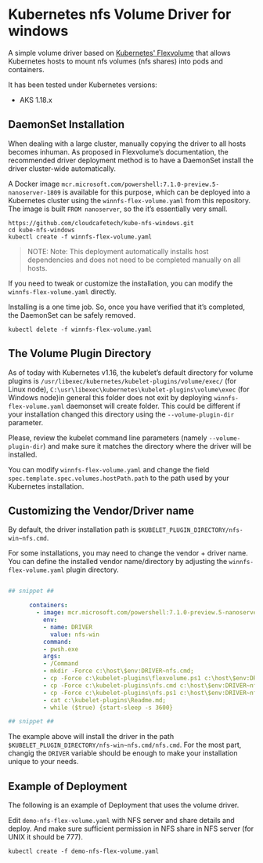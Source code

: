 # Kubernetes nfs Volume Driver for windows
A simple volume driver based on [Kubernetes' Flexvolume](https://github.com/kubernetes/community/blob/master/contributors/devel/flexvolume.md) that allows Kubernetes hosts to mount nfs volumes (nfs shares) into pods and containers.

It has been tested under Kubernetes versions:

* AKS 1.18.x

## DaemonSet Installation
When dealing with a large cluster, manually copying the driver to all hosts becomes inhuman. As proposed in Flexvolume’s documentation, the recommended driver deployment method is to have a DaemonSet install the driver cluster-wide automatically.

A Docker image `mcr.microsoft.com/powershell:7.1.0-preview.5-nanoserver-1809` is available for this purpose, which can be deployed into a Kubernetes cluster using the `winnfs-flex-volume.yaml` from this repository. The image is built `FROM nanoserver`, so the it’s essentially very small.

```
https://github.com/cloudcafetech/kube-nfs-windows.git
cd kube-nfs-windows
kubectl create -f winnfs-flex-volume.yaml
```

> NOTE: Note: This deployment automatically installs host dependencies and does not need to be completed manually on all hosts.

If you need to tweak or customize the installation, you can modify the `winnfs-flex-volume.yaml` directly.

Installing is a one time job. So, once you have verified that it’s completed, the DaemonSet can be safely removed.

```kubectl delete -f winnfs-flex-volume.yaml```

## The Volume Plugin Directory
As of today with Kubernetes v1.16, the kubelet’s default directory for volume plugins is `/usr/libexec/kubernetes/kubelet-plugins/volume/exec/` (for Linux node),  `C:\usr\libexec\kubernetes\kubelet-plugins\volume\exec` (for Windows node)in general this folder does not exit by deploying `winnfs-flex-volume.yaml` daemonset will create folder.  This could be different if your installation changed this directory using the `--volume-plugin-dir` parameter.

Please, review the kubelet command line parameters (namely `--volume-plugin-dir`) and make sure it matches the directory where the driver will be installed.

You can modify `winnfs-flex-volume.yaml` and change the field `spec.template.spec.volumes.hostPath.path` to the path used by your Kubernetes installation.

## Customizing the Vendor/Driver name
By default, the driver installation path is `$KUBELET_PLUGIN_DIRECTORY/nfs-win~nfs.cmd`.

For some installations, you may need to change the vendor + driver name. You can define the installed vendor name/directory by adjusting the `winnfs-flex-volume.yaml` plugin directory.

```yaml

## snippet ##

      containers:
        - image: mcr.microsoft.com/powershell:7.1.0-preview.5-nanoserver-1809
          env:
          - name: DRIVER
            value: nfs-win
          command: 
          - pwsh.exe
          args:
          - /Command
          - mkdir -Force c:\host\$env:DRIVER~nfs.cmd;
          - cp -Force c:\kubelet-plugins\flexvolume.ps1 c:\host\$env:DRIVER~nfs.cmd;
          - cp -Force c:\kubelet-plugins\nfs.cmd c:\host\$env:DRIVER~nfs.cmd;
          - cp -Force c:\kubelet-plugins\nfs.ps1 c:\host\$env:DRIVER~nfs.cmd;
          - cat c:\kubelet-plugins\Readme.md;
          - while ($true) {start-sleep -s 3600}

## snippet ##

```

The example above will install the driver in the path `$KUBELET_PLUGIN_DIRECTORY/nfs-win~nfs.cmd/nfs.cmd`. For the most part, changig the `DRIVER` variable should be enough to make your installation unique to your needs.

## Example of Deployment
The following is an example of Deployment that uses the volume driver.

Edit `demo-nfs-flex-volume.yaml` with NFS server and share details and deploy. And make sure sufficient permission in NFS share in NFS server (for UNIX it should be 777).

```kubectl create -f demo-nfs-flex-volume.yaml```
